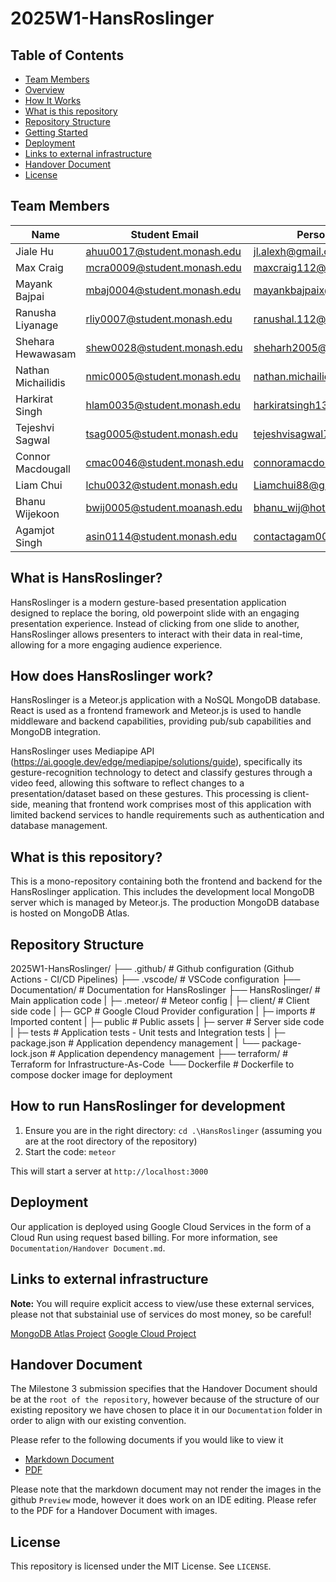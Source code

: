 # 2025W1-HansRoslinger

## Table of Contents
- [Team Members](#team-members)
- [Overview](#what-is-hansroslinger)
- [How It Works](#how-does-hansroslinger-work)
- [What is this repository](#what-is-this-repository)
- [Repository Structure](#repository-structure)
- [Getting Started](#how-to-run-hansroslinger-for-development)
- [Deployment](#deployment)
- [Links to external infrastructure](#links-to-external-infrastructure)
- [Handover Document](#handover-document)
- [License](#license)

## Team Members

| Name               | Student Email                     | Personal Email                        |
|--------------------|-----------------------------------|---------------------------------------|
| Jiale Hu           | ahuu0017@student.monash.edu       | jl.alexh@gmail.com                    |
| Max Craig          | mcra0009@student.monash.edu       | maxcraig112@gmail.com                 |
| Mayank Bajpai      | mbaj0004@student.monash.edu       | mayankbajpaix@gmail.com               |
| Ranusha Liyanage   | rliy0007@student.monash.edu       | ranushal.112@gmail.com                |
| Shehara Hewawasam  | shew0028@student.monash.edu       | sheharh2005@gmail.com                 |
| Nathan Michailidis | nmic0005@student.monash.edu       | nathan.michailidis@gmail.com          |
| Harkirat Singh     | hlam0035@student.monash.edu       | harkiratsingh135790@gmail.com         |
| Tejeshvi Sagwal    | tsag0005@student.monash.edu       | tejeshvisagwal7197@gmail.com          |
| Connor Macdougall  | cmac0046@student.monash.edu       | connoramacdougall@gmail.com           |
| Liam Chui          | lchu0032@student.monash.edu       | Liamchui88@gmail.com                  |
| Bhanu Wijekoon     | bwij0005@student.moanash.edu      | bhanu_wij@hotmail.com                 |
| Agamjot Singh      | asin0114@student.monash.edu       | contactagam004@gmail.com              |

## What is HansRoslinger?
HansRoslinger is a modern gesture-based presentation application designed to replace the boring, old powerpoint slide with an engaging presentation experience. Instead of clicking from one slide to another, HansRoslinger allows presenters to interact with their data in real-time, allowing for a more engaging audience experience.

## How does HansRoslinger work?
HansRoslinger is a Meteor.js application with a NoSQL MongoDB database. React is used as a frontend framework and Meteor.js is used to handle middleware and backend capabilities, providing pub/sub capabilities and MongoDB integration.

HansRoslinger uses Mediapipe API (https://ai.google.dev/edge/mediapipe/solutions/guide), specifically its gesture-recognition technology to detect and classify gestures through a video feed, allowing this software to reflect changes to a presentation/dataset based on these gestures. This processing is client-side, meaning that frontend work comprises most of this application with limited backend services to handle requirements such as authentication and database management.

## What is this repository?
This is a mono-repository containing both the frontend and backend for the HansRoslinger application. This includes the development local MongoDB server which is managed by Meteor.js. The production MongoDB database is hosted on MongoDB Atlas. 

## Repository Structure
2025W1-HansRoslinger/
├── .github/                 # Github configuration (Github Actions - CI/CD Pipelines)
├── .vscode/                 # VSCode configuration
├── Documentation/           # Documentation for HansRoslinger
├── HansRoslinger/          # Main application code
|    ├─ .meteor/            # Meteor config
|    ├─ client/             # Client side code
|    ├─ GCP                 # Google Cloud Provider configuration
|    ├─ imports             # Imported content
|    ├─ public              # Public assets
|    ├─ server              # Server side code
|    ├─ tests               # Application tests - Unit tests and Integration tests
|    ├─ package.json        # Application dependency management
|    └── package-lock.json   # Application dependency management
├── terraform/              # Terraform for Infrastructure-As-Code
└── Dockerfile              # Dockerfile to compose docker image for deployment

## How to run HansRoslinger for development
1. Ensure you are in the right directory:
`cd .\HansRoslinger` (assuming you are at the root directory of the repository)
2. Start the code:
`meteor`

This will start a server at `http://localhost:3000`

## Deployment
Our application is deployed using Google Cloud Services in the form of a Cloud Run using request based billing. For more information, see `Documentation/Handover Document.md`.

## Links to external infrastructure

**Note:** You will require explicit access to view/use these external services, please not that substainial use of services do most money, so be careful!

[MongoDB Atlas Project](https://cloud.mongodb.com/v2#/org/68909a50a210527643b70cdd/projects)
[Google Cloud Project](https://console.cloud.google.com/storage/overview;tab=overview?inv=1&invt=Ab4tKw&project=hansroslinger-468011)

## Handover Document

The Milestone 3 submission specifies that the Handover Document should be at the `root of the repository`, however because of the structure of our existing repository we have chosen to place it in our `Documentation` folder in order to align with our existing convention.

Please refer to the following documents if you would like to view it
- [Markdown Document](https://github.com/Monash-FIT3170/2025W1-HansRoslinger/blob/main/Documentation/Handover%20Document.md)
- [PDF](https://github.com/Monash-FIT3170/2025W1-HansRoslinger/blob/main/Documentation/Handover%20Document.pdf)

Please note that the markdown document may not render the images in the github `Preview` mode, however it does work on an IDE editing. Please refer to the PDF for a Handover Document with images.

## License
This repository is licensed under the MIT License. See `LICENSE`.